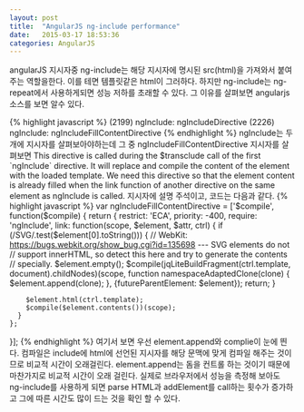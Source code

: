 ```yaml
---
layout: post
title:  "AngularJS ng-include performance"
date:   2015-03-17 18:53:36
categories: AngularJS
---
```


angularJS 지시자중 ng-include는 해당 지시자에 명시된 src(html)을 가져와서 붙여주는 역할을한다.
이를 테면 템플릿같은 html이 그러하다.
하지만 ng-include는 ng-repeat에서 사용하게되면 성능 저하를 초래할 수 있다.
그 이유를 살펴보면 angularjs소스를 보면 알수 있다.


{% highlight javascript %}
(2199) ngInclude: ngIncludeDirective
(2226) ngInclude: ngIncludeFillContentDirective
{% endhighlight %}
ngInclude는 두개에 지시자를 살펴보아야하는데 그 중 ngIncludeFillContentDirective 지시자를 살펴보면 
This directive is called during the $transclude call of the first `ngInclude` directive.
It will replace and compile the content of the element with the loaded template.
We need this directive so that the element content is already filled when
the link function of another directive on the same element as ngInclude
is called.
지시자에 설명 주석이고,
코드는 다음과 같다.
{% highlight javascript %}
var ngIncludeFillContentDirective = ['$compile',
  function($compile) {
    return {
      restrict: 'ECA',
      priority: -400,
      require: 'ngInclude',
      link: function(scope, $element, $attr, ctrl) {
        if (/SVG/.test($element[0].toString())) {
          // WebKit: https://bugs.webkit.org/show_bug.cgi?id=135698 --- SVG elements do not
          // support innerHTML, so detect this here and try to generate the contents
          // specially.
          $element.empty();
          $compile(jqLiteBuildFragment(ctrl.template, document).childNodes)(scope,
              function namespaceAdaptedClone(clone) {
            $element.append(clone);
          }, {futureParentElement: $element});
          return;
        }

        $element.html(ctrl.template);
        $compile($element.contents())(scope);
      }
    };
  }];
{% endhighlight %}
여기서 보면 우선 element.append와 complie이 눈에 띈다.
컴파일은 include에 html에 선언된 지시자를 해당 문맥에 맞게 컴파일 해주는 것이므로 비교적 시간이 오래걸린다.
element.append는 돔을 컨트롤 하는 것이기 때문에 마찬가지로 비교적 시간이 오래 걸린다.
실제로 브라우저에서 성능을 측정해 보아도 ng-include를 사용하게 되면 parse HTML과 addElement를 call하는 횟수가 증가하고 그에 따른 시간도 많이 드는 것을 확인 할 수 있다.